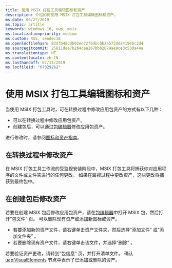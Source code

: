 ```yaml
---
title: 使用 MSIX 打包工具编辑图标和资产
description: 介绍如何使用 MSIX 打包工具编辑图标和资产。
ms.date: 06/27/2019
ms.topic: article
keywords: windows 10, uwp, msix
ms.localizationpriority: medium
ms.custom: RS5, seodec18
ms.openlocfilehash: 82dfb48cdb02ee72f6dbcbb2a572dd8419e6c2d4
ms.sourcegitcommit: 25811dea7b2b4daa267bbb2879ae9ce3c530a44a
ms.translationtype: HT
ms.contentlocale: zh-CN
ms.lasthandoff: 07/11/2019
ms.locfileid: "67829262"
---
```

# <a name="edit-icons-and-assets-using-the-msix-packaging-tool"></a>使用 MSIX 打包工具编辑图标和资产

当使用 MSIX 打包工具时，可在转换过程中修改应用包资产的方式有以下几种：

* 可以在转换过程中修改应用包资产。
* 创建包后，可以通过[包编辑器](package-editor.md)修改应用包资产。

进行修改时，请参阅[图标和资产指南](https://docs.microsoft.com/windows/uwp/design/style/app-icons-and-logos)。

## <a name="modify-assets-during-the-conversion-process"></a>在转换过程中修改资产

在 MSIX 打包工具工作流的受监视安装阶段中，MSIX 打包工具将捕获你对应用程序的文件或文件夹进行的任何更改。 如果在监视过程中更改资产，这些更改将捕获到最终包中。

## <a name="modify-assets-after-your-package-has-been-created"></a>在创建包后修改资产

若要在创建 MSIX 包后修改应用包资产，请在[包编辑器](package-editor.md)中打开 MSIX 包，然后打开“包文件”  页。 可以删除现有资产或添加新图标或资产。

- 若要添加新的资产文件，请右键单击资产文件夹，然后选择“添加文件”  或“添加文件夹”  。
- 若要删除现有资产文件，请右键单击该文件，并选择“删除”  。

若要验证资产更改，请转到“包信息”  页，并打开清单文件。 确认 [uap:VisualElements](https://docs.microsoft.com/en-us/uwp/schemas/appxpackage/uapmanifestschema/element-uap-visualelements) 节点中表示了已添加或删除的资产。
